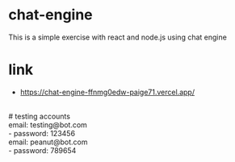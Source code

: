# chat-engine
This is a simple exercise with react and node.js using chat engine
 <br />
 # link
 - https://chat-engine-ffnmg0edw-paige71.vercel.app/
  <br />
 # testing accounts
 <br />
email: testing@bot.com  <br />
- password: 123456  <br />
email: peanut@bot.com  <br />
- password: 789654
